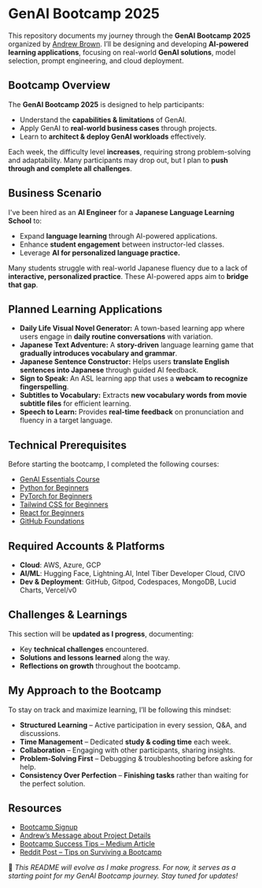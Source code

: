 # GenAI Bootcamp 2025  

This repository documents my journey through the **GenAI Bootcamp 2025** organized by [Andrew Brown](https://www.exampro.co/). I’ll be designing and developing **AI-powered learning applications**, focusing on real-world **GenAI solutions**, model selection, prompt engineering, and cloud deployment.  

## **Bootcamp Overview**  

The **GenAI Bootcamp 2025** is designed to help participants:  

- Understand the **capabilities & limitations** of GenAI.  
- Apply GenAI to **real-world business cases** through projects.  
- Learn to **architect & deploy GenAI workloads** effectively.  

Each week, the difficulty level **increases**, requiring strong problem-solving and adaptability. Many participants may drop out, but I plan to **push through and complete all challenges**.  

## **Business Scenario**  

I've been hired as an **AI Engineer** for a **Japanese Language Learning School** to:  

- Expand **language learning** through AI-powered applications.  
- Enhance **student engagement** between instructor-led classes.  
- Leverage **AI for personalized language practice.**  

Many students struggle with real-world Japanese fluency due to a lack of **interactive, personalized practice**. These AI-powered apps aim to **bridge that gap**.  

## **Planned Learning Applications**  

- **Daily Life Visual Novel Generator:** A town-based learning app where users engage in **daily routine conversations** with variation.  
- **Japanese Text Adventure:** A **story-driven** language learning game that **gradually introduces vocabulary and grammar**.  
- **Japanese Sentence Constructor:** Helps users **translate English sentences into Japanese** through guided AI feedback.  
- **Sign to Speak:** An ASL learning app that uses a **webcam to recognize fingerspelling**.  
- **Subtitles to Vocabulary:** Extracts **new vocabulary words from movie subtitle files** for efficient learning.  
- **Speech to Learn:** Provides **real-time feedback** on pronunciation and fluency in a target language.  

## **Technical Prerequisites**  

Before starting the bootcamp, I completed the following courses:  

- [GenAI Essentials Course](https://youtu.be/nJ25yl34Uqw?si=L1GJpRbU3eDorYR3)  
- [Python for Beginners](https://www.youtube.com/watch?v=eWRfhZUzrAc&list=PLWKjhJtqVAbnqBxcdjVGgT3uVR10bzTEB)  
- [PyTorch for Beginners](https://www.youtube.com/watch?v=V_xro1bcAuA)  
- [Tailwind CSS for Beginners](https://www.youtube.com/watch?v=ft30zcMlFao)  
- [React for Beginners](https://www.youtube.com/watch?v=DLX62G4lc44&list=PLWKjhJtqVAbkArDMazoARtNz1aMwNWmvC)  
- [GitHub Foundations](https://www.youtube.com/watch?v=Jdc0i7RcBv8&t=1462s)  

## **Required Accounts & Platforms**  

- **Cloud**: AWS, Azure, GCP  
- **AI/ML**: Hugging Face, Lightning.AI, Intel Tiber Developer Cloud, CIVO  
- **Dev & Deployment**: GitHub, Gitpod, Codespaces, MongoDB, Lucid Charts, Vercel/v0  

## **Challenges & Learnings**  

This section will be **updated as I progress**, documenting:  

- Key **technical challenges** encountered.  
- **Solutions and lessons learned** along the way.  
- **Reflections on growth** throughout the bootcamp.  

## **My Approach to the Bootcamp**  

To stay on track and maximize learning, I’ll be following this mindset:  

- **Structured Learning** – Active participation in every session, Q&A, and discussions.  
- **Time Management** – Dedicated **study & coding time** each week.  
- **Collaboration** – Engaging with other participants, sharing insights.  
- **Problem-Solving First** – Debugging & troubleshooting before asking for help.  
- **Consistency Over Perfection** – **Finishing tasks** rather than waiting for the perfect solution.  

## **Resources**  

- [Bootcamp Signup](https://genai.cloudprojectbootcamp.com/)
- [Andrew’s Message about Project Details](https://youtu.be/Tae4osFwWXQ)  
- [Bootcamp Success Tips – Medium Article](https://medium.com/@aeh.herman/my-bootcamp-experience-or-how-to-succeed-in-bootcamps-by-trying-really-hard-eb7514241387)  
- [Reddit Post – Tips on Surviving a Bootcamp](https://www.reddit.com/r/learnprogramming/comments/p6ke33/about_to_take_a_full_immersive_coding_bootcamp/)  

📌 *This README will evolve as I make progress. For now, it serves as a starting point for my GenAI Bootcamp journey. Stay tuned for updates!*  
